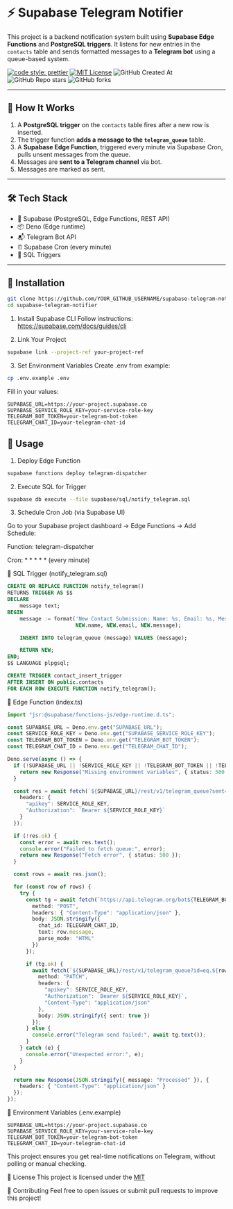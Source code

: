 # ⚡️ Supabase Telegram Notifier

This project is a backend notification system built using **Supabase Edge Functions** and **PostgreSQL triggers**. It listens for new entries in the `contacts` table and sends formatted messages to a **Telegram bot** using a queue-based system.

[![code style: prettier](https://img.shields.io/badge/code_style-prettier-ff69b4.svg)](https://github.com/prettier/prettier)
[![MIT License](https://img.shields.io/badge/License-MIT-green.svg)](LICENSE)
![GitHub Created At](https://img.shields.io/github/created-at/YOUR_GITHUB_USERNAME/supabase-telegram-notifier)
![GitHub Repo stars](https://img.shields.io/github/stars/YOUR_GITHUB_USERNAME/supabase-telegram-notifier?style=flat)
![GitHub forks](https://img.shields.io/github/forks/YOUR_GITHUB_USERNAME/supabase-telegram-notifier?style=flat)

---

## 🧠 How It Works

1. A **PostgreSQL trigger** on the `contacts` table fires after a new row is inserted.
2. The trigger function **adds a message to the `telegram_queue`** table.
3. A **Supabase Edge Function**, triggered every minute via Supabase Cron, pulls unsent messages from the queue.
4. Messages are **sent to a Telegram channel** via bot.
5. Messages are marked as sent.

---

## 🛠 Tech Stack

- 🧩 Supabase (PostgreSQL, Edge Functions, REST API)
- 📦 Deno (Edge runtime)
- 📬 Telegram Bot API
- ⏰ Supabase Cron (every minute)
- 🧾 SQL Triggers

---

## 🚀 Installation

```bash
git clone https://github.com/YOUR_GITHUB_USERNAME/supabase-telegram-notifier.git
cd supabase-telegram-notifier
```
1. Install Supabase CLI
Follow instructions: https://supabase.com/docs/guides/cli

2. Link Your Project
```bash
supabase link --project-ref your-project-ref
```

3. Set Environment Variables
Create .env from example:

```bash
cp .env.example .env
```

Fill in your values:
```env
SUPABASE_URL=https://your-project.supabase.co
SUPABASE_SERVICE_ROLE_KEY=your-service-role-key
TELEGRAM_BOT_TOKEN=your-telegram-bot-token
TELEGRAM_CHAT_ID=your-telegram-chat-id
```
## 🧱 Usage

1. Deploy Edge Function
```bash
supabase functions deploy telegram-dispatcher
```
2. Execute SQL for Trigger
```bash
supabase db execute --file supabase/sql/notify_telegram.sql
```
3. Schedule Cron Job (via Supabase UI)

Go to your Supabase project dashboard → Edge Functions → Add Schedule:

Function: telegram-dispatcher

Cron: * * * * * (every minute)

🔐 SQL Trigger (notify_telegram.sql)
```sql
CREATE OR REPLACE FUNCTION notify_telegram()
RETURNS TRIGGER AS $$
DECLARE
    message text;
BEGIN
    message := format('New Contact Submission: Name: %s, Email: %s, Message: %s',
                      NEW.name, NEW.email, NEW.message);

    INSERT INTO telegram_queue (message) VALUES (message);

    RETURN NEW;
END;
$$ LANGUAGE plpgsql;

CREATE TRIGGER contact_insert_trigger
AFTER INSERT ON public.contacts
FOR EACH ROW EXECUTE FUNCTION notify_telegram();
```
🧩 Edge Function (index.ts)
```ts
import "jsr:@supabase/functions-js/edge-runtime.d.ts";

const SUPABASE_URL = Deno.env.get("SUPABASE_URL");
const SERVICE_ROLE_KEY = Deno.env.get("SUPABASE_SERVICE_ROLE_KEY");
const TELEGRAM_BOT_TOKEN = Deno.env.get("TELEGRAM_BOT_TOKEN");
const TELEGRAM_CHAT_ID = Deno.env.get("TELEGRAM_CHAT_ID");

Deno.serve(async () => {
  if (!SUPABASE_URL || !SERVICE_ROLE_KEY || !TELEGRAM_BOT_TOKEN || !TELEGRAM_CHAT_ID) {
    return new Response("Missing environment variables", { status: 500 });
  }

  const res = await fetch(`${SUPABASE_URL}/rest/v1/telegram_queue?sent=eq.false&order=created_at.asc`, {
    headers: {
      "apikey": SERVICE_ROLE_KEY,
      "Authorization": `Bearer ${SERVICE_ROLE_KEY}`
    }
  });

  if (!res.ok) {
    const error = await res.text();
    console.error("Failed to fetch queue:", error);
    return new Response("Fetch error", { status: 500 });
  }

  const rows = await res.json();

  for (const row of rows) {
    try {
      const tg = await fetch(`https://api.telegram.org/bot${TELEGRAM_BOT_TOKEN}/sendMessage`, {
        method: "POST",
        headers: { "Content-Type": "application/json" },
        body: JSON.stringify({
          chat_id: TELEGRAM_CHAT_ID,
          text: row.message,
          parse_mode: "HTML"
        })
      });

      if (tg.ok) {
        await fetch(`${SUPABASE_URL}/rest/v1/telegram_queue?id=eq.${row.id}`, {
          method: "PATCH",
          headers: {
            "apikey": SERVICE_ROLE_KEY,
            "Authorization": `Bearer ${SERVICE_ROLE_KEY}`,
            "Content-Type": "application/json"
          },
          body: JSON.stringify({ sent: true })
        });
      } else {
        console.error("Telegram send failed:", await tg.text());
      }
    } catch (e) {
      console.error("Unexpected error:", e);
    }
  }

  return new Response(JSON.stringify({ message: "Processed" }), {
    headers: { "Content-Type": "application/json" }
  });
});
```

🔐 Environment Variables (.env.example)

```env
SUPABASE_URL=https://your-project.supabase.co
SUPABASE_SERVICE_ROLE_KEY=your-service-role-key
TELEGRAM_BOT_TOKEN=your-telegram-bot-token
TELEGRAM_CHAT_ID=your-telegram-chat-id
```

This project ensures you get real-time notifications on Telegram, without polling or manual checking.

📜 License
This project is licensed under the [MIT](LICENSE)

🤝 Contributing
Feel free to open issues or submit pull requests to improve this project!